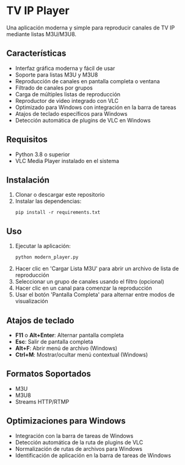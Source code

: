# TV IP Player

Una aplicación moderna y simple para reproducir canales de TV IP mediante listas M3U/M3U8.

## Características

- Interfaz gráfica moderna y fácil de usar
- Soporte para listas M3U y M3U8
- Reproducción de canales en pantalla completa o ventana
- Filtrado de canales por grupos
- Carga de múltiples listas de reproducción
- Reproductor de video integrado con VLC
- Optimizado para Windows con integración en la barra de tareas
- Atajos de teclado específicos para Windows
- Detección automática de plugins de VLC en Windows

## Requisitos

- Python 3.8 o superior
- VLC Media Player instalado en el sistema

## Instalación

1. Clonar o descargar este repositorio
2. Instalar las dependencias:
   ```
   pip install -r requirements.txt
   ```

## Uso

1. Ejecutar la aplicación:
   ```
   python modern_player.py
   ```
2. Hacer clic en 'Cargar Lista M3U' para abrir un archivo de lista de reproducción
3. Seleccionar un grupo de canales usando el filtro (opcional)
4. Hacer clic en un canal para comenzar la reproducción
5. Usar el botón 'Pantalla Completa' para alternar entre modos de visualización

## Atajos de teclado

- **F11** o **Alt+Enter**: Alternar pantalla completa
- **Esc**: Salir de pantalla completa
- **Alt+F**: Abrir menú de archivo (Windows)
- **Ctrl+M**: Mostrar/ocultar menú contextual (Windows)

## Formatos Soportados

- M3U
- M3U8
- Streams HTTP/RTMP

## Optimizaciones para Windows

- Integración con la barra de tareas de Windows
- Detección automática de la ruta de plugins de VLC
- Normalización de rutas de archivos para Windows
- Identificación de aplicación en la barra de tareas de Windows